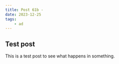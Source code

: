 ```yaml
---
title: Post 61b - 
date: 2023-12-25
tags:
    - ad
---
```

## Test post

This is a test post to see what happens in something.
